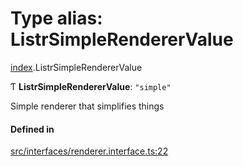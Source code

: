 # Type alias: ListrSimpleRendererValue

[index](../modules/index.md).ListrSimpleRendererValue

Ƭ **ListrSimpleRendererValue**: `"simple"`

Simple renderer that simplifies things

#### Defined in

[src/interfaces/renderer.interface.ts:22](https://github.com/cenk1cenk2/listr2/blob/12dcf06/src/interfaces/renderer.interface.ts#L22)
